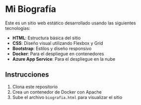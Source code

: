 # Mi Biografía

Este es un sitio web estático desarrollado usando las siguientes tecnologías:

- **HTML**: Estructura básica del sitio
- **CSS**: Diseño visual utilizando Flexbox y Grid
- **Bootstrap**: Estilos y diseño responsivo
- **Docker**: Para el despliegue en contenedores
- **Azure App Service**: Para el despliegue en la nube

## Instrucciones

1. Clona este repositorio
2. Crea un contenedor de Docker con Apache
3. Sube el archivo `biografia.html` para visualizar el sitio
